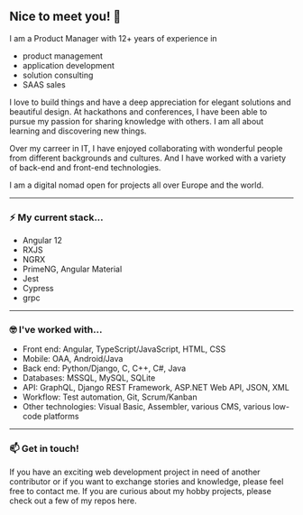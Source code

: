 ## Nice to meet you! 👋

I am a Product Manager with 12+ years of experience in 
- product management
- application development 
- solution consulting 
- SAAS sales

I love to build things and have a deep appreciation for elegant solutions and beautiful design. At hackathons and conferences, I have been able to pursue my passion for sharing knowledge with others. I am all about learning and discovering new things.

Over my carreer in IT, I have enjoyed collaborating with wonderful people from different backgrounds and cultures. And I have worked with a variety of back-end and front-end technologies.

I am a digital nomad open for projects all over Europe and the world.

---

### ⚡ My current stack...
- Angular 12
- RXJS
- NGRX
- PrimeNG, Angular Material
- Jest
- Cypress
- grpc

---

### 🤓 I've worked with...
- Front end: Angular, TypeScript/JavaScript, HTML, CSS
- Mobile: OAA, Android/Java
- Back end: Python/Django, C, C++, C#, Java
- Databases: MSSQL, MySQL, SQLite
- API: GraphQL, Django REST Framework, ASP.NET Web API, JSON, XML
- Workflow: Test automation, Git, Scrum/Kanban
- Other technologies: Visual Basic, Assembler, various CMS, various low-code platforms

---

### 📫 Get in touch!
If you have an exciting web development project in need of another contributor or if you want to exchange stories and knowledge, please feel free to contact me. If you are curious about my hobby projects, please check out a few of my repos here. 
<!--
**tizenegy/tizenegy** is a ✨ _special_ ✨ repository because its `README.md` (this file) appears on your GitHub profile.

Here are some ideas to get you started:

- 🔭 I’m currently working on ...
- 🌱 I’m currently learning ...
- 👯 I’m looking to collaborate on ...
- 🤔 I’m looking for help with ...
- 💬 Ask me about ...
- 📫 How to reach me: ...
- 😄 Pronouns: ...
- ⚡ Fun fact: ...
-->
